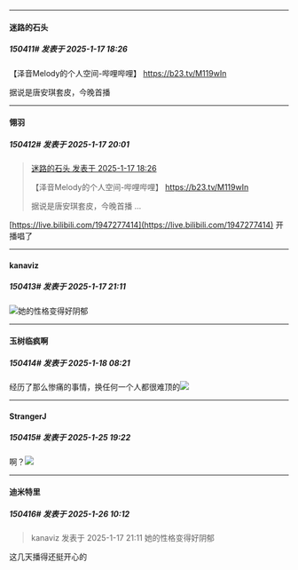 ﻿
*****

####  迷路的石头  
##### 150411#       发表于 2025-1-17 18:26

【泽音Melody的个人空间-哔哩哔哩】 https://b23.tv/M119wIn

据说是唐安琪套皮，今晚首播


*****

####  翎羽  
##### 150412#       发表于 2025-1-17 20:01

<blockquote><a href="httphttps://bbs.saraba1st.com/2b/forum.php?mod=redirect&amp;goto=findpost&amp;pid=67207531&amp;ptid=1105387" target="_blank">迷路的石头 发表于 2025-1-17 18:26</a>

【泽音Melody的个人空间-哔哩哔哩】 https://b23.tv/M119wIn

据说是唐安琪套皮，今晚首播 ...</blockquote>
[https://live.bilibili.com/1947277414](https://live.bilibili.com/1947277414) 开播唱了


*****

####  kanaviz  
##### 150413#       发表于 2025-1-17 21:11

<img src="https://static.saraba1st.com/image/smiley/face2017/096.png" referrerpolicy="no-referrer">她的性格变得好阴郁


*****

####  玉树临疯啊  
##### 150414#       发表于 2025-1-18 08:21

经历了那么惨痛的事情，换任何一个人都很难顶的<img src="https://static.saraba1st.com/image/smiley/face2017/001.png" referrerpolicy="no-referrer">

*****

####  StrangerJ  
##### 150415#       发表于 2025-1-25 19:22

啊？<img src="https://p.sda1.dev/21/a422e5d10e574cb0edb4885da27e0215/image.jpg" referrerpolicy="no-referrer">


*****

####  迪米特里  
##### 150416#       发表于 2025-1-26 10:12

<blockquote>kanaviz 发表于 2025-1-17 21:11
她的性格变得好阴郁</blockquote>
这几天播得还挺开心的 

